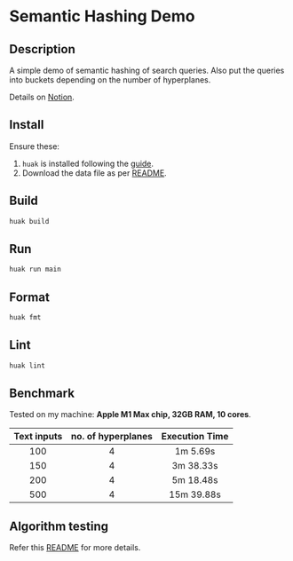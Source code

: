 # Semantic Hashing Demo

## Description

A simple demo of semantic hashing of search queries. Also put the queries into buckets depending on the number of hyperplanes.

Details on [Notion](https://www.notion.so/subspacelabs/Semantic-Hashing-Demo-38297cb7da594dcfb96393a3c491a936).

## Install

Ensure these:

1. `huak` is installed following the [guide](https://github.com/cnpryer/huak/blob/master/docs/user_guide.md#installation).
2. Download the data file as per [README](./data/README.md).

## Build

```sh
huak build
```

## Run

```sh
huak run main
```

## Format

```sh
huak fmt
```

## Lint

```sh
huak lint
```

## Benchmark

Tested on my machine: **Apple M1 Max chip, 32GB RAM, 10 cores**.

| Text inputs | no. of hyperplanes | Execution Time |
| :---------: | :----------------: | :------------: |
|     100     |         4          |    1m 5.69s    |
|     150     |         4          |   3m 38.33s    |
|     200     |         4          |   5m 18.48s    |
|     500     |         4          |   15m 39.88s   |

## Algorithm testing

Refer this [README](./tests/README.md) for more details.
